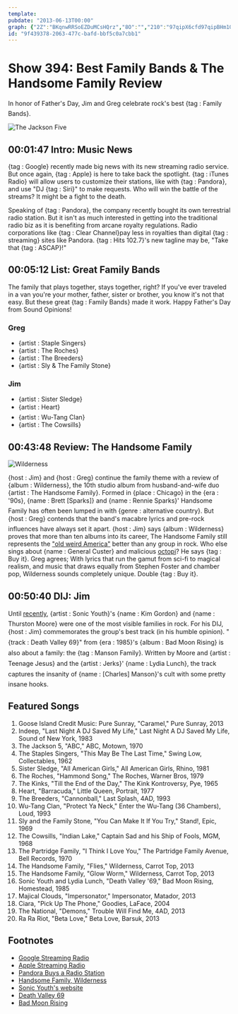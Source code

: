 ```yaml
---
template: 
pubdate: "2013-06-13T00:00"
graph: {"2Z":"BKqnwRRSoEZDuMCsHQrz","8O":"","210":"97qipX6cfd97qipBHm1GdF0thlbAIF97qipdF0th2wprPlbAIFlbAIFovNiwMOJ5zlbAIFBGHFxlbAIF2wprPovNiw","2CG":"S3ttla9xOwS3ttleiRgzGzgy5S3ttlS3ttlYWtLWGzgy5a9xOwBEVlla9xOwYWtLWa9xOwBm3GMa9xOwBCRknwqWz2"}
id: "9f439378-2063-477c-bafd-bbf5c0a7cbb1"
---
```






# Show 394: Best Family Bands & The Handsome Family Review

In honor of Father's Day, Jim and Greg celebrate rock's best {tag : Family Bands}.

![The Jackson Five](https://static.soundopinions.org/images/2013/jacksonfive.jpg)



## 00:01:47 Intro: Music News

{tag : Google} recently made big news with its new streaming radio service. But once again, {tag : Apple} is here to take back the spotlight. {tag : iTunes Radio} will allow users to customize their stations, like with {tag : Pandora}, and use "DJ {tag : Siri}" to make requests. Who will win the battle of the streams? It might be a fight to the death.

Speaking of {tag : Pandora}, the company recently bought its own terrestrial radio station. But it isn't as much interested in getting into the traditional radio biz as it is benefiting from arcane royalty regulations. Radio corporations like {tag : Clear Channel}pay less in royalties than digital {tag : streaming} sites like Pandora. {tag : Hits 102.7}'s new tagline may be, "Take that {tag : ASCAP}!"



## 00:05:12 List: Great Family Bands

The family that plays together, stays together, right? If you've ever traveled in a van you're your mother, father, sister or brother, you know it's not that easy. But these great {tag : Family Bands} made it work. Happy Father's Day from Sound Opinions!


### Greg

- {artist : Staple Singers}
- {artist : The Roches}
- {artist : The Breeders}
- {artist : Sly & The Family Stone}


### Jim

- {artist : Sister Sledge}
- {artist : Heart}
- {artist : Wu-Tang Clan}
- {artist : The Cowsills}



## 00:43:48 Review: The Handsome Family

![Wilderness](https://static.soundopinions.org/assets/394/2100.jpg)

{host : Jim} and {host : Greg} continue the family theme with a review of {album : Wilderness}, the 10th studio album from husband-and-wife duo {artist : The Handsome Family}. Formed in {place : Chicago} in the {era : '90s}, {name : Brett [Sparks]} and {name : Rennie Sparks}' Handsome Family has often been lumped in with {genre : alternative country}. But {host : Greg} contends that the band's macabre lyrics and pre-rock influences have always set it apart. {host : Jim} says {album : Wilderness} proves that more than ten albums into its career, The Handsome Family still represents the ["old weird America"](http://us.macmillan.com/theoldweirdamerica/GreilMarcus)  better than any group in rock. Who else sings about {name : General Custer} and malicious [octopi](http://www.youtube.com/watch?v=w-NHP_B-b7k)? He says {tag : Buy it}. Greg agrees; With lyrics that run the gamut from sci-fi to magical realism, and music that draws equally from Stephen Foster and chamber pop, Wilderness sounds completely unique. Double {tag : Buy it}.



## 00:50:40 DIJ: Jim

Until [recently](http://www.newyorker.com/reporting/2013/06/03/130603fa_fact_halberstadt), {artist : Sonic Youth}'s {name : Kim Gordon} and {name : Thurston Moore} were one of the most visible families in rock. For his DIJ, {host : Jim} commemorates the group's best track (in his humble opinion). "{track : Death Valley 69}" from {era : 1985}'s {album : Bad Moon Rising} is also about a family: the {tag : Manson Family}. Written by Moore and {artist : Teenage Jesus} and the {artist : Jerks}' {name : Lydia Lunch}, the track captures the insanity of {name : [Charles] Manson}'s cult with some pretty insane hooks.



## Featured Songs

1. Goose Island Credit Music: Pure Sunray, "Caramel," Pure Sunray, 2013
2. Indeep, "Last Night A DJ Saved My Life," Last Night A DJ Saved My Life, Sound of New York, 1983
3. The Jackson 5, "ABC," ABC, Motown, 1970
4. The Staples Singers, "This May Be The Last Time," Swing Low, Collectables, 1962
5. Sister Sledge, "All American Girls," All American Girls, Rhino, 1981
6. The Roches, "Hammond Song," The Roches, Warner Bros, 1979
7. The Kinks, "Till the End of the Day," The Kink Kontroversy, Pye, 1965
8. Heart, "Barracuda," Little Queen, Portrait, 1977
9. The Breeders, "Cannonball," Last Splash, 4AD, 1993
10. Wu-Tang Clan, "Protect Ya Neck," Enter the Wu-Tang (36 Chambers), Loud, 1993
11. Sly and the Family Stone, "You Can Make It If You Try," Stand!, Epic, 1969
12. The Cowsills, "Indian Lake," Captain Sad and his Ship of Fools, MGM, 1968
13. The Partridge Family, "I Think I Love You," The Partridge Family Avenue, Bell Records, 1970
14. The Handsome Family, "Flies," Wilderness, Carrot Top, 2013
15. The Handsome Family, "Glow Worm," Wilderness, Carrot Top, 2013
16. Sonic Youth and Lydia Lunch, "Death Valley '69," Bad Moon Rising, Homestead, 1985
17. Majical Clouds, "Impersonator," Impersonator, Matador, 2013
18. Ciara, "Pick Up The Phone," Goodies, LaFace, 2004
19. The National, "Demons," Trouble Will Find Me, 4AD, 2013
20. Ra Ra Riot, "Beta Love," Beta Love, Barsuk, 2013



## Footnotes

- [Google Streaming Radio](http://www.wired.co.uk/news/archive/2013-05/31/google-all-access-ios)
- [Apple Streaming Radio](http://news.cnet.com/8301-13579_3-57588505-37/meet-itunes-radio-apples-long-awaited-streaming-music-service/)
- [Pandora Buys a Radio Station](http://www.businessweek.com/articles/2013-06-12/to-make-a-point-about-royalties-pandora-buys-a-radio-station)
- [Handsome Family, Wilderness](http://www.handsomefamily.com/Nmerch.html#cd)
- [Sonic Youth's website](http://www.sonicyouth.com/)
- [Death Valley 69](http://www.youtube.com/watch?v=9k0dJEkzXc4)
- [Bad Moon Rising](http://sonicyouth.kungfustore.com/category/80-music/product/2791-bad-moon-rising-180g-blue-vinyl-lp-sonr09-lp)